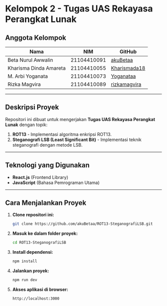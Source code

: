 # Kelompok 2 - Tugas UAS Rekayasa Perangkat Lunak

## Anggota Kelompok

| Nama                   | NIM         | GitHub                                          |
| ---------------------- | ----------- | ----------------------------------------------- |
| Beta Nurul Awwalin     | 21104410091 | [akuBetaa](https://github.com/akuBetaa)         |
| Kharisma Dinda Amareta | 21104410055 | [Kharismada18](https://github.com/Kharismada18) |
| M. Arbi Yoganata | 21104410073 | [Yoganataa](https://github.com/Yoganataa) |
| Rizka Magvira | 21104410089 | [rizkamagvira](https://github.com/rizkamagvira) |

---

## Deskripsi Proyek

Repositori ini dibuat untuk mengerjakan **Tugas UAS Rekayasa Perangkat Lunak** dengan topik:

1. **ROT13** - Implementasi algoritma enkripsi ROT13.
2. **Steganografi LSB (Least Significant Bit)** - Implementasi teknik steganografi dengan metode LSB.

---

## Teknologi yang Digunakan

- **React.js** (Frontend Library)
- **JavaScript** (Bahasa Pemrograman Utama)

---

## Cara Menjalankan Proyek
1. **Clone repositori ini:**
   ```bash
   git clone https://github.com/akuBetaa/ROT13-SteganografiLSB.git
   ```
2. **Masuk ke dalam folder proyek:**
   ```bash
   cd ROT13-SteganografiLSB
   ```
3. **Install dependensi:**
   ```bash
   npm install
   ```
4. **Jalankan proyek:**
   ```bash
   npm run dev
   ```
5. **Akses aplikasi di browser:**
   ```
   http://localhost:3000
   ```
